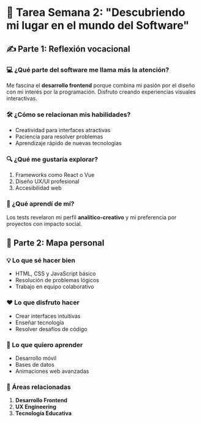 # 🌟 Tarea Semana 2: "Descubriendo mi lugar en el mundo del Software"

## ✍️ Parte 1: Reflexión vocacional

### 💻 ¿Qué parte del software me llama más la atención?
Me fascina el **desarrollo frontend** porque combina mi pasión por el diseño con mi interés por la programación. Disfruto creando experiencias visuales interactivas.

### 🛠️ ¿Cómo se relacionan mis habilidades?
- Creatividad para interfaces atractivas
- Paciencia para resolver problemas
- Aprendizaje rápido de nuevas tecnologías

### 🔍 ¿Qué me gustaría explorar?
1. Frameworks como React o Vue
2. Diseño UX/UI profesional
3. Accesibilidad web

### 🧠 ¿Qué aprendí de mí?
Los tests revelaron mi perfil **analítico-creativo** y mi preferencia por proyectos con impacto social.

## 🧱 Parte 2: Mapa personal

### 💡 Lo que sé hacer bien
- HTML, CSS y JavaScript básico
- Resolución de problemas lógicos
- Trabajo en equipo colaborativo

### ❤️ Lo que disfruto hacer
- Crear interfaces intuitivas
- Enseñar tecnología
- Resolver desafíos de código

### 🌱 Lo que quiero aprender
- Desarrollo móvil
- Bases de datos
- Animaciones web avanzadas

### 🚀 Áreas relacionadas
1. **Desarrollo Frontend**
2. **UX Engineering**
3. **Tecnología Educativa**
